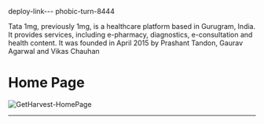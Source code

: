 deploy-link--- phobic-turn-8444

Tata 1mg, previously 1mg, is a healthcare platform based in Gurugram, India. It provides services, including e-pharmacy, diagnostics, e-consultation and health content. It was founded in April 2015 by Prashant Tandon, Gaurav Agarwal and Vikas Chauhan


# Home Page
![GetHarvest-HomePage](https://user-images.githubusercontent.com/101381281/204876207-391fa84c-2a1f-4a43-8402-bb35e38a94d9.png)

---
